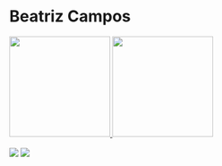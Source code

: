 # Beatriz Campos


<div>
<a href="https://github.com/BeatrizPCamposs">
<img loading="lazy" height="180em" src="https://github-readme-stats.vercel.app/api/top-langs/?username=BeatrizPCamposs&layout=compact&langs_count=7&theme=dracula"/>
<img loading="lazy" height="180em" src="https://github-readme-stats.vercel.app/api?username=BeatrizPCamposs&show_icons=true&theme=dracula&include_all_commits=true&count_private=true"/>
</div>

<br>

<div>
<a href="www.linkedin.com/in/beatriz-campos-4b43bb300" target="_blank"><img loading="lazy" src="https://img.shields.io/badge/-LinkedIn-%230077B5?style=for-the-badge&logo=linkedin&logoColor=white" target="_blank"></a>   
<a href="https://www.instagram.com/_biacamposx/" target="_blank"><img loading="lazy" src="https://img.shields.io/badge/-Instagram-%23E4405F?style=for-the-badge&logo=instagram&logoColor=white" target="_blank"></a>
</div>

